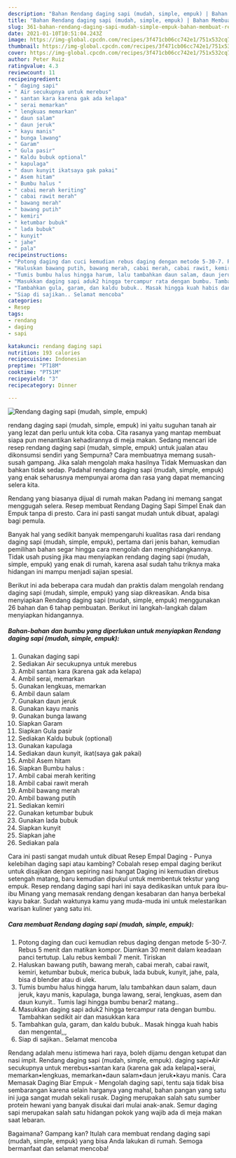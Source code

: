 ```yaml
---
description: "Bahan Rendang daging sapi (mudah, simple, empuk) | Bahan Membuat Rendang daging sapi (mudah, simple, empuk) Yang Bikin Ngiler"
title: "Bahan Rendang daging sapi (mudah, simple, empuk) | Bahan Membuat Rendang daging sapi (mudah, simple, empuk) Yang Bikin Ngiler"
slug: 361-bahan-rendang-daging-sapi-mudah-simple-empuk-bahan-membuat-rendang-daging-sapi-mudah-simple-empuk-yang-bikin-ngiler
date: 2021-01-10T10:51:04.243Z
image: https://img-global.cpcdn.com/recipes/3f471cb06cc742e1/751x532cq70/rendang-daging-sapi-mudah-simple-empuk-foto-resep-utama.jpg
thumbnail: https://img-global.cpcdn.com/recipes/3f471cb06cc742e1/751x532cq70/rendang-daging-sapi-mudah-simple-empuk-foto-resep-utama.jpg
cover: https://img-global.cpcdn.com/recipes/3f471cb06cc742e1/751x532cq70/rendang-daging-sapi-mudah-simple-empuk-foto-resep-utama.jpg
author: Peter Ruiz
ratingvalue: 4.3
reviewcount: 11
recipeingredient:
- " daging sapi"
- " Air secukupnya untuk merebus"
- " santan kara karena gak ada kelapa"
- " serai memarkan"
- " lengkuas memarkan"
- " daun salam"
- " daun jeruk"
- " kayu manis"
- " bunga lawang"
- " Garam"
- " Gula pasir"
- " Kaldu bubuk optional"
- " kapulaga"
- " daun kunyit ikatsaya gak pakai"
- " Asem hitam"
- " Bumbu halus "
- " cabai merah keriting"
- " cabai rawit merah"
- " bawang merah"
- " bawang putih"
- " kemiri"
- " ketumbar bubuk"
- " lada bubuk"
- " kunyit"
- " jahe"
- " pala"
recipeinstructions:
- "Potong daging dan cuci kemudian rebus daging dengan metode 5-30-7. Rebus 5 menit dan matikan kompor. Diamkan 30 menit dalam keadaan panci tertutup. Lalu rebus kembali 7 menit. Tiriskan"
- "Haluskan bawang putih, bawang merah, cabai merah, cabai rawit, kemiri, ketumbar bubuk, merica bubuk, lada bubuk, kunyit, jahe, pala, bisa d blender atau di ulek."
- "Tumis bumbu halus hingga harum, lalu tambahkan daun salam, daun jeruk, kayu manis, kapulaga, bunga lawang, serai, lengkuas, asem dan daun kunyit.. Tumis lagi hingga bumbu benar2 matang.."
- "Masukkan daging sapi aduk2 hingga tercampur rata dengan bumbu. Tambahkan sedikit air dan masukkan kara"
- "Tambahkan gula, garam, dan kaldu bubuk.. Masak hingga kuah habis dan mengental,,,"
- "Siap di sajikan.. Selamat mencoba"
categories:
- Resep
tags:
- rendang
- daging
- sapi

katakunci: rendang daging sapi 
nutrition: 193 calories
recipecuisine: Indonesian
preptime: "PT18M"
cooktime: "PT51M"
recipeyield: "3"
recipecategory: Dinner

---
```



![Rendang daging sapi (mudah, simple, empuk)](https://img-global.cpcdn.com/recipes/3f471cb06cc742e1/751x532cq70/rendang-daging-sapi-mudah-simple-empuk-foto-resep-utama.jpg)


rendang daging sapi (mudah, simple, empuk) ini yaitu suguhan tanah air yang lezat dan perlu untuk kita coba. Cita rasanya yang mantap membuat siapa pun menantikan kehadirannya di meja makan.
Sedang mencari ide resep rendang daging sapi (mudah, simple, empuk) untuk jualan atau dikonsumsi sendiri yang Sempurna? Cara membuatnya memang susah-susah gampang. Jika salah mengolah maka hasilnya Tidak Memuaskan dan bahkan tidak sedap. Padahal rendang daging sapi (mudah, simple, empuk) yang enak seharusnya mempunyai aroma dan rasa yang dapat memancing selera kita.

Rendang yang biasanya dijual di rumah makan Padang ini memang sangat menggugah selera. Resep membuat Rendang Daging Sapi Simpel Enak dan Empuk tanpa di presto. Cara ini pasti sangat mudah untuk dibuat, apalagi bagi pemula.

Banyak hal yang sedikit banyak mempengaruhi kualitas rasa dari rendang daging sapi (mudah, simple, empuk), pertama dari jenis bahan, kemudian pemilihan bahan segar hingga cara mengolah dan menghidangkannya. Tidak usah pusing jika mau menyiapkan rendang daging sapi (mudah, simple, empuk) yang enak di rumah, karena asal sudah tahu triknya maka hidangan ini mampu menjadi sajian spesial.


Berikut ini ada beberapa cara mudah dan praktis dalam mengolah rendang daging sapi (mudah, simple, empuk) yang siap dikreasikan. Anda bisa menyiapkan Rendang daging sapi (mudah, simple, empuk) menggunakan 26 bahan dan 6 tahap pembuatan. Berikut ini langkah-langkah dalam menyiapkan hidangannya.

<!--inarticleads1-->

##### Bahan-bahan dan bumbu yang diperlukan untuk menyiapkan Rendang daging sapi (mudah, simple, empuk):

1. Gunakan  daging sapi
1. Sediakan  Air secukupnya untuk merebus
1. Ambil  santan kara (karena gak ada kelapa)
1. Ambil  serai, memarkan
1. Gunakan  lengkuas, memarkan
1. Ambil  daun salam
1. Gunakan  daun jeruk
1. Gunakan  kayu manis
1. Gunakan  bunga lawang
1. Siapkan  Garam
1. Siapkan  Gula pasir
1. Sediakan  Kaldu bubuk (optional)
1. Gunakan  kapulaga
1. Sediakan  daun kunyit, ikat(saya gak pakai)
1. Ambil  Asem hitam
1. Siapkan  Bumbu halus :
1. Ambil  cabai merah keriting
1. Ambil  cabai rawit merah
1. Ambil  bawang merah
1. Ambil  bawang putih
1. Sediakan  kemiri
1. Gunakan  ketumbar bubuk
1. Gunakan  lada bubuk
1. Siapkan  kunyit
1. Siapkan  jahe
1. Sediakan  pala


Cara ini pasti sangat mudah untuk dibuat Resep Empal Daging - Punya kelebihan daging sapi atau kambing? Cobalah resep empal daging berikut untuk disajikan dengan sepiring nasi hangat Daging ini kemudian direbus setengah matang, baru kemudian dipukul untuk membentuk tekstur yang empuk. Resep rendang daging sapi hari ini saya dedikasikan untuk para ibu-ibu Minang yang memasak rendang dengan kesabaran dan hanya berbekal kayu bakar. Sudah waktunya kamu yang muda-muda ini untuk melestarikan warisan kuliner yang satu ini. 

<!--inarticleads2-->

##### Cara membuat Rendang daging sapi (mudah, simple, empuk):

1. Potong daging dan cuci kemudian rebus daging dengan metode 5-30-7. Rebus 5 menit dan matikan kompor. Diamkan 30 menit dalam keadaan panci tertutup. Lalu rebus kembali 7 menit. Tiriskan
1. Haluskan bawang putih, bawang merah, cabai merah, cabai rawit, kemiri, ketumbar bubuk, merica bubuk, lada bubuk, kunyit, jahe, pala, bisa d blender atau di ulek.
1. Tumis bumbu halus hingga harum, lalu tambahkan daun salam, daun jeruk, kayu manis, kapulaga, bunga lawang, serai, lengkuas, asem dan daun kunyit.. Tumis lagi hingga bumbu benar2 matang..
1. Masukkan daging sapi aduk2 hingga tercampur rata dengan bumbu. Tambahkan sedikit air dan masukkan kara
1. Tambahkan gula, garam, dan kaldu bubuk.. Masak hingga kuah habis dan mengental,,,
1. Siap di sajikan.. Selamat mencoba


Rendang adalah menu istimewa hari raya, boleh dijamu dengan ketupat dan nasi impit. Rendang daging sapi (mudah, simple, empuk). daging sapi•Air secukupnya untuk merebus•santan kara (karena gak ada kelapa)•serai, memarkan•lengkuas, memarkan•daun salam•daun jeruk•kayu manis. Cara Memasak Daging Biar Empuk - Mengolah daging sapi, tentu saja tidak bisa sembarangan karena selain harganya yang mahal, bahan pangan yang satu ini juga sangat mudah sekali rusak. Daging merupakan salah satu sumber protein hewani yang banyak disukai dari mulai anak-anak. Semur daging sapi merupakan salah satu hidangan pokok yang wajib ada di meja makan saat lebaran. 

Bagaimana? Gampang kan? Itulah cara membuat rendang daging sapi (mudah, simple, empuk) yang bisa Anda lakukan di rumah. Semoga bermanfaat dan selamat mencoba!
